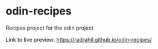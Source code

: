 # odin-recipes
Recipes project for the odin project

Link to live preview: https://radrahil.github.io/odin-recipes/
